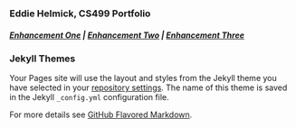 ### Eddie Helmick, CS499 Portfolio

##### [Enhancement One](https://edwardhelmick.github.io/EnhancementOne.html)  |  [Enhancement Two](https://edwardhelmick.github.io/EnhancementTwo.html)  |  [Enhancement Three](https://edwardhelmick.github.io/EnhancementThree.html)


### Jekyll Themes

Your Pages site will use the layout and styles from the Jekyll theme you have selected in your [repository settings](https://github.com/edwardhelmick/edwardhelmick.github.io/settings/pages). The name of this theme is saved in the Jekyll `_config.yml` configuration file.

For more details see [GitHub Flavored Markdown](https://guides.github.com/features/mastering-markdown/).

